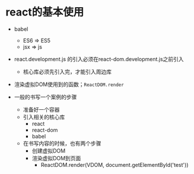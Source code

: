 # react的基本使用
- babel
    - ES6 => ES5
    - jsx => js

- react.development.js 的引入必须在react-dom.development.js之前引入
    - 核心库必须先引入完，才能引入周边库

- 渲染虚拟DOM使用到的函数；`ReactDOM.render`

- 一般的书写一个案例的步骤
    - 准备好一个容器
    - 引入相关的核心库
        - react
        - react-dom
        - babel
    - 在书写内容的时候，也有两个步骤
        - 创建虚拟DOM
        - 渲染虚拟DOM到页面
            - ReactDOM.render(VDOM, document.getElementById('test'))
